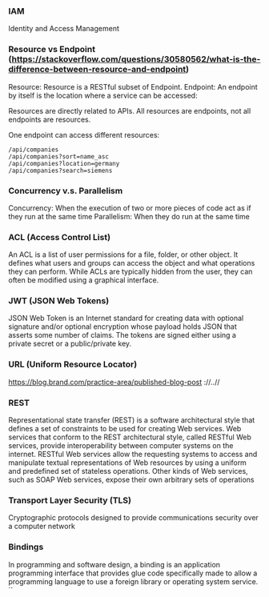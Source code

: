 ### IAM
Identity and Access Management

### Resource vs Endpoint (https://stackoverflow.com/questions/30580562/what-is-the-difference-between-resource-and-endpoint)
Resource: Resource is a RESTful subset of Endpoint.
Endpoint: An endpoint by itself is the location where a service can be accessed:

Resources are directly related to APIs. All resources are endpoints, not all endpoints are resources.

One endpoint can access different resources:

```
/api/companies
/api/companies?sort=name_asc
/api/companies?location=germany
/api/companies?search=siemens
```

### Concurrency v.s. Parallelism
Concurrency: When the execution of two or more pieces of code act as if they run at the same time
Parallelism: When they do run at the same time

### ACL (Access Control List)

An ACL is a list of user permissions for 
a file, folder, or other object. 
It defines what users and groups can 
access the object and what operations they 
can perform. While ACLs are typically hidden 
from the user, they can often be modified using 
a graphical interface.

### JWT (JSON Web Tokens)

JSON Web Token is an Internet standard 
for creating data with optional signature 
and/or optional encryption whose payload 
holds JSON that asserts some number of claims. 
The tokens are signed either using 
a private secret or a public/private key.

### URL (Uniform Resource Locator)

https://blog.brand.com/practice-area/published-blog-post
<protocol>://<subdomain>.<domain>.<top-level-domain>/<subdirectory>/<page>

### REST

Representational state transfer (REST) is a software architectural style that defines a set of constraints to be used for creating Web services. Web services that conform to the REST architectural style, called RESTful Web services, provide interoperability between computer systems on the internet. RESTful Web services allow the requesting systems to access and manipulate textual representations of Web resources by using a uniform and predefined set of stateless operations. Other kinds of Web services, such as SOAP Web services, expose their own arbitrary sets of operations

### Transport Layer Security (TLS)

Cryptographic protocols designed to provide communications security over a computer network

### Bindings

In programming and software design, a binding is an application programming interface that provides glue code specifically made to allow a programming language to use a foreign library or operating system service.
``

